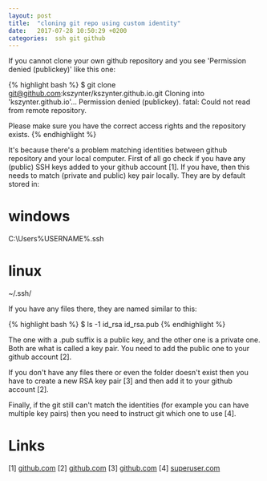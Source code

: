 ```yaml
---
layout: post
title:  "cloning git repo using custom identity"
date:   2017-07-28 10:50:29 +0200
categories:  ssh git github
---
```

If you cannot clone your own github repository and you see 'Permission denied (publickey)' like this one:

{% highlight bash %}
$ git clone git@github.com:kszynter/kszynter.github.io.git
Cloning into 'kszynter.github.io'...
Permission denied (publickey).
fatal: Could not read from remote repository.

Please make sure you have the correct access rights
and the repository exists.
{% endhighlight %}

It's because there's a problem matching identities between github repository and your local computer.
First of all go check if you have any (public) SSH keys added to your github account [1]. If you have,
then this needs to match (private and public) key pair locally. They are by default stored in:

# windows
C:\Users\%USERNAME%\.ssh

# linux
~/.ssh/

If you have any files there, they are named similar to this:

{% highlight bash %}
$ ls -1
id_rsa
id_rsa.pub
{% endhighlight %}

The one with a .pub suffix is a public key, and the other one is a private one. Both are what is called a key pair.
You need to add the public one to your github account [2].

If you don't have any files there or even the folder doesn't exist then you have to create a new RSA key pair [3]
and then add it to your github account [2].

Finally, if the git still can't match the identities (for example you can have multiple key pairs) then you need to
instruct git which one to use [4].

Links
=
[1] [github.com](https://github.com/settings/keys)
[2] [github.com](https://help.github.com/articles/adding-a-new-ssh-key-to-your-github-account/)
[3] [github.com](https://help.github.com/articles/generating-a-new-ssh-key-and-adding-it-to-the-ssh-agent/)
[4] [superuser.com](https://superuser.com/a/232406)
